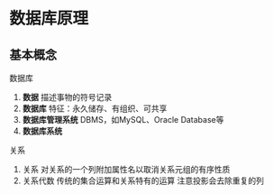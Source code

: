 # 数据库原理

## 基本概念

数据库

1. **数据** 描述事物的符号记录
2. **数据库** 特征：永久储存、有组织、可共享
3. **数据库管理系统** DBMS，如MySQL、Oracle Database等
4. **数据库系统**

关系

1. 关系 对关系的一个列附加属性名以取消关系元组的有序性质
2. 关系代数 传统的集合运算和关系特有的运算 注意投影会去除重复的列
